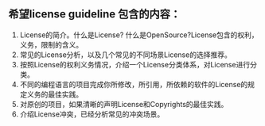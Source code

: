 ## 希望license guideline 包含的内容：
1. License的简介。什么是License? 什么是OpenSource?License包含的权利，义务，限制的含义。
2. 常见的License分析，以及几个常见的不同场景License的选择推荐。
3. 按照License的权利义务情况，介绍一个License分类体系，对License进行分类。
4. 不同的编程语言的项目完成你所修改，所引用，所依赖的软件的License的规定义务的最佳实践。
5. 对原创的项目，如果清晰的声明License和Copyrights的最佳实践。
6. 介绍License冲突，已经分析常见的冲突场景。